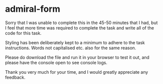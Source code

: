 # admiral-form

Sorry that I was unable to complete this in the 45-50 minutes that I had, but I feel that more time was required to complete the task and write all of the code for this task.

Styling has been deliberately kept to a minimum to adhere to the task instructions. Words not capitalised etc. also for the same reason.

Please do download the file and run it in your browser to test it out, and please have the console open to see console logs.

Thank you very much for your time, and I would greatly appreciate any feedback.
